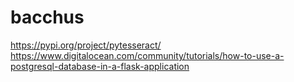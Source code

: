 # bacchus

https://pypi.org/project/pytesseract/
https://www.digitalocean.com/community/tutorials/how-to-use-a-postgresql-database-in-a-flask-application